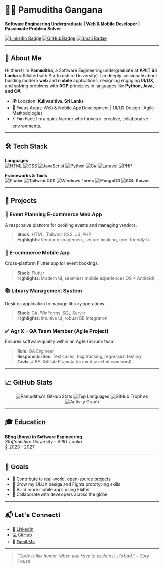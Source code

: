 # 👨‍💻 Pamuditha Gangana

**Software Engineering Undergraduate | Web & Mobile Developer | Passionate Problem Solver**

[![LinkedIn Badge](https://img.shields.io/badge/-LinkedIn-0A66C2?style=flat&logo=linkedin&logoColor=white)](https://www.linkedin.com/in/pamudithagss)
[![GitHub Badge](https://img.shields.io/badge/-GitHub-333?style=flat&logo=github&logoColor=white)](https://github.com/PamudithaGa)
[![Gmail Badge](https://img.shields.io/badge/-pamudithagangana45@gmail.com-D14836?style=flat&logo=gmail&logoColor=white)](mailto:pamudithagangana45@gmail.com)

---

## 👋 About Me

Hi there! I’m **Pamuditha**, a Software Engineering undergraduate at **APIIT Sri Lanka** (affiliated with Staffordshire University). I'm deeply passionate about building modern **web** and **mobile** applications, designing engaging **UI/UX**, and solving problems with **OOP** principles in languages like **Python, Java, and C#**.

- 🌍 Location: **Kuliyapitiya, Sri Lanka**
- 🎯 Focus Areas: Web & Mobile App Development | UI/UX Design | Agile Methodologies
- ⚡ Fun Fact: I’m a quick learner who thrives in creative, collaborative environments.

---

## 🛠️ Tech Stack

**Languages**  
![HTML](https://img.shields.io/badge/-HTML5-e34f26?style=flat&logo=html5&logoColor=white)
![CSS](https://img.shields.io/badge/-CSS3-1572b6?style=flat&logo=css3&logoColor=white)
![JavaScript](https://img.shields.io/badge/-JavaScript-f7df1e?style=flat&logo=javascript&logoColor=black)
![Python](https://img.shields.io/badge/-Python-3776AB?style=flat&logo=python&logoColor=white)
![C#](https://img.shields.io/badge/-C%23-512BD4?style=flat&logo=csharp&logoColor=white)
![Laravel](https://img.shields.io/badge/-PHP-777bb4?style=flat&logo=php&logoColor=white)
![PHP](https://img.shields.io/badge/-PHP-777bb4?style=flat&logo=php&logoColor=white)

**Frameworks & Tools**  
![Flutter](https://img.shields.io/badge/-Flutter-02569B?style=flat&logo=flutter&logoColor=white)
![Tailwind CSS](https://img.shields.io/badge/-TailwindCSS-38b2ac?style=flat&logo=tailwind-css&logoColor=white)
![Windows Forms](https://img.shields.io/badge/-WindowsForms-0078D6?style=flat&logo=windows&logoColor=white)
![MongoDB](https://img.shields.io/badge/-MongoDB-47A248?style=flat&logo=mongodb&logoColor=white)
![SQL Server](https://img.shields.io/badge/-SQL_Server-CC2927?style=flat&logo=microsoft-sql-server&logoColor=white)

---

## 💼 Projects

### 🎉 Event Planning E-commerce Web App
A responsive platform for booking events and managing vendors.
> **Stack**: HTML, Tailwind CSS, JS, PHP  
> **Highlights**: Vendor management, secure booking, user-friendly UI

### 📱 E-commerce Mobile App
Cross-platform Flutter app for event bookings.
> **Stack**: Flutter  
> **Highlights**: Modern UI, seamless mobile experience (iOS + Android)

### 📚 Library Management System
Desktop application to manage library operations.
> **Stack**: C#, WinForms, SQL Server  
> **Highlights**: Intuitive UI, robust DB integration

### ✅ AgriX – QA Team Member (Agile Project)
Ensured software quality within an Agile (Scrum) team.
> **Role**: QA Engineer  
> **Responsibilities**: Test cases, bug tracking, regression testing  
> **Tools**: JIRA, GitHub Projects (or mention what was used)

---

## 📈 GitHub Stats

<div align="center">
  
![Pamuditha's GitHub Stats](https://github-readme-stats.vercel.app/api?username=PamudithaGa&show_icons=true&theme=radical)
![Top Languages](https://github-readme-stats.vercel.app/api/top-langs/?username=PamudithaGa&layout=compact&theme=radical)
![GitHub Trophies](https://github-profile-trophy.vercel.app/?username=PamudithaGa&theme=radical&column=3)
![Activity Graph](https://github-readme-activity-graph.cyclic.app/graph?username=PamudithaGa&theme=github)
  
</div>

---

## 🎓 Education

**BEng (Hons) in Software Engineering**  
*Staffordshire University – APIIT Lanka*  
📅 2023 – 2027

---

## 🚀 Goals

- 📌 Contribute to real-world, open-source projects
- 🎨 Grow my UI/UX design and Figma prototyping skills
- 📱 Build more mobile apps using Flutter
- 🤝 Collaborate with developers across the globe

---

## 📬 Let's Connect!

- 🔗 [LinkedIn](https://www.linkedin.com/in/pamudithagss)
- 💻 [GitHub](https://github.com/PamudithaGa)
- 📧 [Email Me](mailto:pamudithagangana45@gmail.com)

---

> _“Code is like humor. When you have to explain it, it’s bad.” – Cory House_


